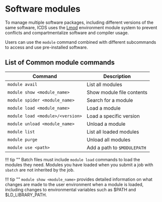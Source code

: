 # Software modules

To manage multiple software packages, including different versions of the same software, 
ICDS uses the [Lmod](https://lmod.readthedocs.io/en/latest/) environment module system to 
prevent conflicts and compartmentalize software and compiler usage.

Users can use the `module` command combined with different subcommands to access and use 
pre-installed software.

## List of Common module commands

| Command | Description |
| ---- | ---- |
| `module avail` | List all modules |
| `module show <module_name>` | Show module file contents |
| `module spider <module_name>` | Search for a module |
| `module load <module_name>` | Load a module |
| `module load <module>/<version>` | Load a specific version |
| `module unload <module_name>` | Unload a module |
| `module list` | List all loaded modules |
| `module purge` | Unload all modules |
| `module use <path>` | Add a path to `$MODULEPATH` |


!!! tip ""
     Batch files must include `module load` commands to load the modules they need.
     Modules you have loaded when you submit a job with `sbatch` are not inherited by the job.

!!! tip ""
     `module show <module_name>` provides detailed information on what changes are made to the 
     user environment when a module is loaded, including changes to environmental variables such as 
     $PATH and $LD_LIBRARY_PATH.
